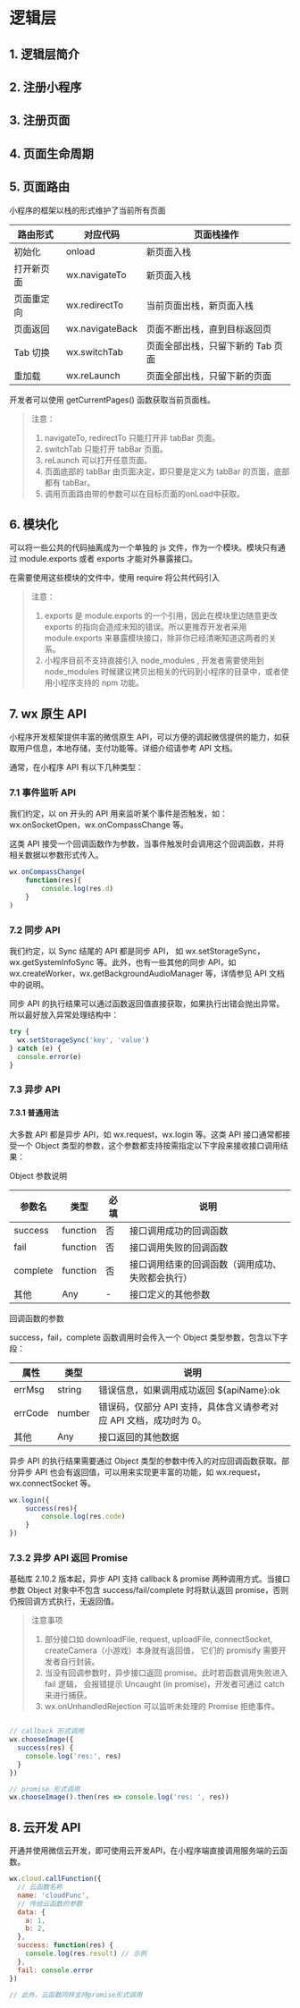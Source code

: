 # 逻辑层

## 1. 逻辑层简介

## 2. 注册小程序

## 3. 注册页面

## 4. 页面生命周期

## 5. 页面路由

小程序的框架以栈的形式维护了当前所有页面

| 路由形式 | 对应代码 | 页面栈操作 |
| ------- | ---------- | ----- |
| 初始化  | onload |	新页面入栈 |
| 打开新页面 | wx.navigateTo  |	新页面入栈 |
|页面重定向	| wx.redirectTo | 当前页面出栈，新页面入栈|
|页面返回  | wx.navigateBack |	页面不断出栈，直到目标返回页 |
|Tab 切换  | wx.switchTab |	页面全部出栈，只留下新的 Tab 页面 |
|重加载   |	wx.reLaunch |页面全部出栈，只留下新的页面 |

开发者可以使用 getCurrentPages() 函数获取当前页面栈。

> 注意：
>
>1. navigateTo, redirectTo 只能打开非 tabBar 页面。
>2. switchTab 只能打开 tabBar 页面。
>3. reLaunch 可以打开任意页面。
>4. 页面底部的 tabBar 由页面决定，即只要是定义为 tabBar 的页面，底部都有 tabBar。
>5. 调用页面路由带的参数可以在目标页面的onLoad中获取。

## 6. 模块化

可以将一些公共的代码抽离成为一个单独的 js 文件，作为一个模块。模块只有通过 module.exports 或者 exports 才能对外暴露接口。

​在需要使用这些模块的文件中，使用 require 将公共代码引入

> 注意：
>
> 1. exports 是 module.exports 的一个引用，因此在模块里边随意更改 exports 的指向会造成未知的错误。所以更推荐开发者采用 module.exports 来暴露模块接口，除非你已经清晰知道这两者的关系。
> 2. 小程序目前不支持直接引入 node_modules , 开发者需要使用到 node_modules 时候建议拷贝出相关的代码到小程序的目录中，或者使用小程序支持的 npm 功能。

## 7. wx 原生 API

小程序开发框架提供丰富的微信原生 API，可以方便的调起微信提供的能力，如获取用户信息，本地存储，支付功能等。详细介绍请参考 API 文档。

通常，在小程序 API 有以下几种类型：

### 7.1 事件监听 API

我们约定，以 on 开头的 API 用来监听某个事件是否触发，如：wx.onSocketOpen，wx.onCompassChange 等。

这类 API 接受一个回调函数作为参数，当事件触发时会调用这个回调函数，并将相关数据以参数形式传入。

``` js
wx.onCompassChange(
    function(res){
        console.log(res.d)
    }
)
```

### 7.2 同步 API

我们约定，以 Sync 结尾的 API 都是同步 API， 如 wx.setStorageSync，wx.getSystemInfoSync 等。此外，也有一些其他的同步 API，如 wx.createWorker，wx.getBackgroundAudioManager 等，详情参见 API 文档中的说明。

同步 API 的执行结果可以通过函数返回值直接获取，如果执行出错会抛出异常。所以最好放入异常处理结构中：

``` js
try {
  wx.setStorageSync('key', 'value')
} catch (e) {
  console.error(e)
}
```

### 7.3 异步 API

#### 7.3.1 普通用法

大多数 API 都是异步 API，如 wx.request，wx.login 等。这类 API 接口通常都接受一个 Object 类型的参数，这个参数都支持按需指定以下字段来接收接口调用结果：

Object 参数说明

|参数名|	类型|	必填|	说明|
|---|---|---|---|
|success|	function|	否	|接口调用成功的回调函数|
|fail|	function	|否|	接口调用失败的回调函数|
|complete|	function|	否	|接口调用结束的回调函数（调用成功、失败都会执行）|
|其他|	Any|	-	|接口定义的其他参数|

回调函数的参数

success，fail，complete 函数调用时会传入一个 Object 类型参数，包含以下字段：

|属性	|类型	|说明|
|---|---|---|
|errMsg|	string|	错误信息，如果调用成功返回 ${apiName}:ok|
|errCode	|number|	错误码，仅部分 API 支持，具体含义请参考对应 API 文档，成功时为 0。|
|其他	|Any|	接口返回的其他数据|

异步 API 的执行结果需要通过 Object 类型的参数中传入的对应回调函数获取。部分异步 API 也会有返回值，可以用来实现更丰富的功能，如 wx.request，wx.connectSocket 等。

``` js
wx.login({
    success(res){
        console.log(res.code)
    }
})
```

### 7.3.2 异步 API 返回 Promise

基础库 2.10.2 版本起，异步 API 支持 callback & promise 两种调用方式。当接口参数 Object 对象中不包含 success/fail/complete 时将默认返回 promise，否则仍按回调方式执行，无返回值。

>注意事项
>
>1. 部分接口如 downloadFile, request, uploadFile, connectSocket, createCamera（小游戏）本身就有返回值， 它们的 promisify 需要开发者自行封装。
>2. 当没有回调参数时，异步接口返回 promise。此时若函数调用失败进入 fail 逻辑， 会报错提示 Uncaught (in promise)，开发者可通过 catch 来进行捕获。
>3. wx.onUnhandledRejection 可以监听未处理的 Promise 拒绝事件。

``` js

// callback 形式调用
wx.chooseImage({
  success(res) {
    console.log('res:', res)
  }
})

// promise 形式调用
wx.chooseImage().then(res => console.log('res: ', res))
```

## 8. 云开发 API

开通并使用微信云开发，即可使用云开发API，在小程序端直接调用服务端的云函数。

``` js
wx.cloud.callFunction({
  // 云函数名称
  name: 'cloudFunc',
  // 传给云函数的参数
  data: {
    a: 1,
    b: 2,
  },
  success: function(res) {
    console.log(res.result) // 示例
  },
  fail: console.error
})

// 此外，云函数同样支持promise形式调用
```